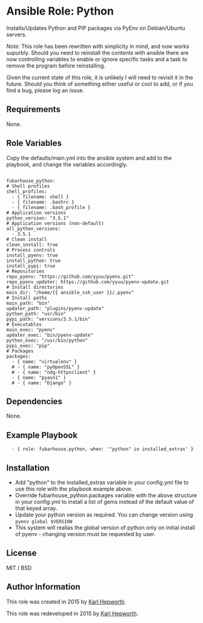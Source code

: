# Ansible Role: Python

  Installs/Updates Python and PIP packages via PyEnv on Debian/Ubuntu servers.

  *Note*: This role has been rewritten with simplicity in mind, and now works supurbly. Should you need to reinstall the contents with ansible there are now controlling variables to enable or ignore specific tasks and a task to remove the program before reinstalling.

  Given the current state of this role, it is unlikely I will need to revisit it in the future. Should you think of something either useful or cool to add, or if you find a bug, please log an issue.

## Requirements

  None.

## Role Variables

  Copy the defaults/main.yml into the ansible system and add to the playbook, and change the variables accordingly.

  ````

  fubarhouse_python:
  # Shell profiles
  shell_profiles:
    - { filename: shell }
    - { filename: .bashrc }
    - { filename: .bash_profile }
  # Application versions
  python_version: "3.5.1"
  # Application versions (non-default)
  all_python_versions:
    - 3.5.1
  # Clean install
  clean_install: true
  # Process controls
  install_pyenv: true
  install_python: true
  install_pypi: true
  # Repositories
  repo_pyenv: "https://github.com/yyuu/pyenv.git"
  repo_pyenv_updater: https://github.com/yyuu/pyenv-update.git
  # Install directories
  main_dir: "/home/{{ ansible_ssh_user }}/.pyenv"
  # Install paths
  main_path: "bin"
  updater_path: "plugins/pyenv-update"
  python_path: "usr/bin"
  pypi_path: "versions/3.5.1/bin"
  # Executables
  main_exec: "pyenv"
  updater_exec: "bin/pyenv-update"
  python_exec: "/usr/bin/python"
  pypi_exec: "pip"
  # Packages
  packages:
    - { name: "virtualenv" }
    # - { name: "pyOpenSSL" }
    # - { name: "ndg-httpsclient" }
    - { name: "pyasn1" }
    # - { name: "Django" }

  ````

## Dependencies

  None.

## Example Playbook

  ```
    - { role: fubarhouse.python, when: '"python" in installed_extras' }
  ```

## Installation

  * Add "python" to the installed_extras variable in your config.yml file to use this role with the playbook example above.
  * Override fubarhouse_python.packages variable with the above structure in your config.yml to install a list of gems instead of the default value of that keyed array.
  * Update your python version as required. You can change version using `pyenv global $VERSION`
  * This system will realias the global version of python only on initial install of pyenv - changing version must be requested by user.

## License

  MIT / BSD

## Author Information

  This role was created in 2015 by [Karl Hepworth](https://twitter.com/fubarhouse).

  This role was redeveloped in 2015 by [Karl Hepworth](https://twitter.com/fubarhouse).
